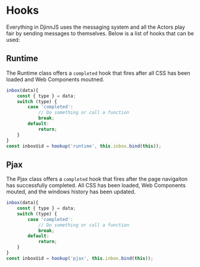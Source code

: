 # Hooks

Everything in DjinnJS uses the messaging system and all the Actors play fair by sending messages to themselves. Below is a list of hooks that can be used:

## Runtime

The Runtime class offers a `completed` hook that fires after all CSS has been loaded and Web Components moutned.

```javascript
inbox(data){ 
    const { type } = data;
    switch (type) {
        case 'completed':
            // Do something or call a function
            break;
        default:
            return;
    }
}
const inboxUid = hookup('runtime', this.inbox.bind(this));
```

## Pjax

The Pjax class offers a `completed` hook that fires after the page navigaiton has successfully completed. All CSS has been loaded, Web Components mouted, and the windows history has been updated.

```javascript
inbox(data){ 
    const { type } = data;
    switch (type) {
        case 'completed':
            // Do something or call a function
            break;
        default:
            return;
    }
}
const inboxUid = hookup('pjax', this.inbox.bind(this));
```